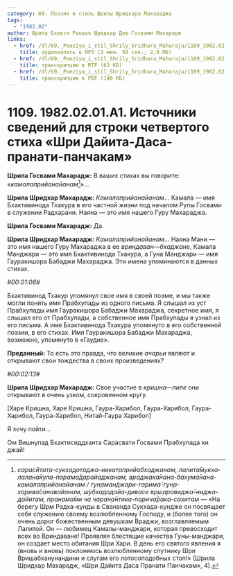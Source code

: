 ```yaml
---
category: 69. Поэзия и стиль Шрилы Шридхара Махараджа
tags:
  - "1982.02"
author: Шрила Бхакти Ракшак Шридхар Дев-Госвами Махарадж
links:
  - href: /dl/69._Poeziya_i_stil_Shrily_Sridhara_Maharaja/1109_1982.02.01.A1_SridharMj_Istochniki_svedenij_dlja_stroki_chetvertogo_stiha_Shri_Dajita-Dasa-pranati-panchakam.mp3
    title: аудиозапись в MP3 (2 мин. 50 сек., 2,9 МБ)
  - href: /dl/69._Poeziya_i_stil_Shrily_Sridhara_Maharaja/1109_1982.02.01.A1_SridharMj_Istochniki_svedenij_dlja_stroki_chetvertogo_stiha_Shri_Dajita-Dasa-pranati-panchakam.rtf
    title: транскрипцию в RTF (63 КБ)
  - href: /dl/69._Poeziya_i_stil_Shrily_Sridhara_Maharaja/1109_1982.02.01.A1_SridharMj_Istochniki_svedenij_dlja_stroki_chetvertogo_stiha_Shri_Dajita-Dasa-pranati-panchakam.pdf
    title: транскрипцию в PDF (140 КБ)
---
```


# 1109. 1982.02.01.A1. Источники сведений для строки четвертого стиха «Шри Дайита-Даса-пранати-панчакам»

**Шрила Госвами Махарадж:** В ваших стихах вы говорите: «*камалаприйанайанам*[^_ftn1]»…

**Шрила Шридхар Махарадж:** *Камалаприйанайанам*… Камала — имя Бхактивинода Тхакура в его частной жизни под началом Рупы Госвами в служении Радхарани. Наяна — это имя нашего Гуру Махараджа.

**Шрила Госвами Махарадж:** Да.

**Шрила Шридхар Махарадж:** *Камалаприйанайанам*… Наяна Мани — это имя нашего Гуру Махараджа в ее *вриндаван*—*бхаджане*, Камала Манджари — это имя Бхактивинода Тхакура, а Гуна Манджари — имя Гауракишора Бабаджи Махараджа. Эти имена упоминаются в данных стихах.

*#00:01:06#*

Бхактивинод Тхакур упомянул свое имя в своей поэме, и мы также могли понять имя Прабхупады из одного письма. Я слышал из уст Прабхупады имя Гауракишора Бабаджи Махараджа, секретное имя, я слышал его от Прабхупады, а собственное имя Прабхупады я узнал из его письма. А имя Бхактивинода Тхакура упомянуто в его собственной поэзии, в его стихах. Имя Гауракишора Бабаджи Махараджа, возможно, упомянуто в «Гаудие».

**Преданный:** То есть это правда, что великие *ачарьи* являют и открывают свои тождества в своих произведениях?

*#00:02:13#*

**Шрила Шридхар Махарадж:** Свое участие в *кришна*—*лиле* они открывают в очень узком, сокровенном кругу.

[Харе Кришна, Харе Кришна, Гаура-Харибол, Гаура-Харибол, Гаура-Харибол, Гаура-Харибол, Нитай-Гаура Харибол]

Я хочу пойти…

Ом Вишнупад Бхактисиддханта Сарасвати Госвами Прабхупада ки джай!



[^_ftn1]: *сарасӣтат̣а-сукхадот̣аджа-никат̣априйабхаджанам, лалита̄мукха-лалана̄кула-парама̄дарайаджанам, враджака̄нана-бахума̄нана-камалаприйанайанам / гун̣аман̃джари-гарима̄-гун̣а-харива̄санавайанам, ш́убхадодайа-дивасе вр̣ш̣аравиджа̄-ниджа-дайитам, пран̣ама̄ми ча чаран̣а̄нтика-парича̄рака-сахитам* — «На берегу Шрм Радха-кунды в Свананда Сукхада-кундже он посвящает себя служению своему возлюбленному Господу, и (более того) он очень дорог божественным девушкам Враджи, возглавляемым Лалитой. Он — любимец Камалы-манджари, которая превосходит всех во Вриндаване! Проявляя блестящие качества Гуны-манджари, он создает место обитания Шри Хари. В день его святого явления я (вновь и вновь) поклоняюсь возлюбленному спутнику Шри Вришабханунандини и слугам его лотосоподобных стоп!» (Шрила Шридхар Махарадж, «Шри Дайита Даса Пранати Панчакам», 4).

